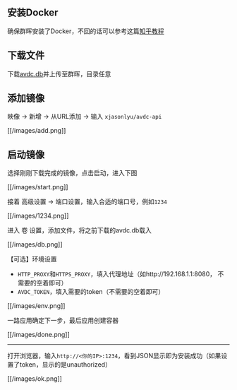 ## 安装Docker

确保群晖安装了Docker，不回的话可以参考这篇[知乎教程](https://zhuanlan.zhihu.com/p/146175822)

## 下载文件

下载[avdc.db](https://github.com/xjasonlyu/avdc-api/raw/main/avdc.db)并上传至群晖，目录任意

## 添加镜像

映像 -> 新增 -> 从URL添加 -> 输入 `xjasonlyu/avdc-api`

[[/images/add.png]]

## 启动镜像

选择刚刚下载完成的镜像，点击启动，进入下图

[[/images/start.png]]

接着 高级设置 -> 端口设置，输入合适的端口号，例如`1234`

[[/images/1234.png]]

进入 卷 设置，添加文件，将之前下载的avdc.db载入

[[/images/db.png]]

【可选】环境设置

- `HTTP_PROXY`和`HTTPS_PROXY`，填入代理地址（如http://192.168.1.1:8080， 不需要的空着即可）
- `AVDC_TOKEN`，填入需要的token（不需要的空着即可）

[[/images/env.png]]

一路应用确定下一步，最后应用创建容器

[[/images/done.png]]

------

打开浏览器，输入`http://<你的IP>:1234`，看到JSON显示即为安装成功（如果设置了token，显示的是unauthorized）

[[/images/ok.png]]
